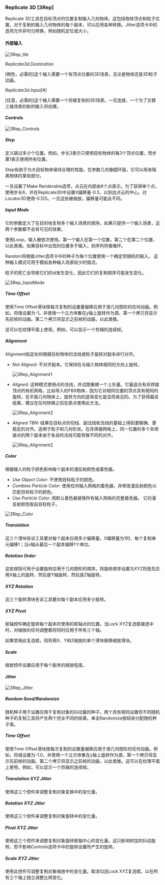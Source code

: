 ### Replicate 3D [3Rep]

Replicate 3D工具在目标顶点的位置复制输入几何物体。这包括物体顶点和粒子位置。对于复制的输入几何物体的每个副本，可以应用各种转换。Jitter选项卡中的选项允许非均匀转换，例如随机定位或大小。

#### 外部输入

 ![3Rep_tile](images/3Rep_tile.jpg)

*Replicate3d.Destination* 

[橙色，必需的]这个输入需要一个有顶点位置的3D场景，无论是物体还是3D粒子动画。

*Replicate3d.Input[#]* 

[任意，必需的]这个输入需要一个将被复制的3D场景。一旦连接，一个为了交替三维场景的新的输入将创建。

#### Controls

![3Rep_Controls](images/3Rep_Controls.png)

##### Step

定义跳过多少个位置。例如，步长3表示只使用目标物体的每3个顶点位置，而步骤1表示使用所有位置。

Step有助于为大目标物体保持合理的性能。在参数几何像圆环面，它可以用来隔离物体的某些部分。

一旦设置了Make Renderable选项，点云在内部由6个点表示。为了获得单个点，使用步长6，并在Replicate3D中设置X偏移量-0.5，以到达点云的中心。对Locator3D使用-0.125。一旦这些被缩放，偏移量可能会不同。

##### Input Mode 

它的参数定义了在目的地复制多个输入场景的顺序。如果只提供一个输入场景，这两个参数都不会有可见的效果。

使用Loop，输入被依次使用。第一个输入在第一个位置，第二个在第二个位置，以此类推。如果目标中出现的位置多于输入，则序列将被循环。

Random将根据Jitter选项卡中的种子为每个位置使用一个确定但随机的输入。
这种输入模式可用于模拟各种输入场景较少的情况。

粒子的死亡会导致它们的id发生变化，因此它们的复制顺序可能发生变化。

![3Rep_InputMode](images/3Rep_InputMode.jpg)

##### Time Offset

使用Time Offset滑块按每次复制的设置量偏移应用于源几何图形的任何动画。例如，将值设置为-1。并使用一个立方体集在y轴上旋转作为源。第一个拷贝将显示先前帧的动画。第二个拷贝将显示之前帧的动画，以此类推。

这可以在纹理平面上使用，例如，可以显示一个剪辑的连续帧。

##### Alignment

Alignment指定如何根据目标物体的法线或粒子旋转对副本进行对齐。

- *Not Aligned:* 不对齐副本。它保持在与输入物体相同的方向上旋转。

  ![3Rep_Alignment1](images/3Rep_Alignment1.jpg)

- *Aligned:* 这种模式使用点的法线，并试图重建一个上矢量。它最适合有非焊接顶点的有机网格，比如导入的FBX物体，因为它对相同位置的顶点具有相同的旋转。在平面几何物体上，旋转方向的逐渐变化是显而易见的。为了获得最佳结果，建议在任何转换之前在原点使用此方法。

  ![3Rep_Alignment2](images/3Rep_Alignment2.jpg)

- *Aligned TBN:* 结果在目标点的切线、副法线和法线的基础上得到更精确、更稳定的对齐。适用于粒子和几何形状。在非焊接网格上，同一位置的多个非焊接点的两个副本由于各自的法线可能导致不同的对齐。

  ![3Rep_Alignment2](images/3Rep_Alignment3.jpg)

##### Color

根据输入的粒子颜色影响每个副本的漫反射颜色或着色器。

- *Use Object Color:* 不使用目标粒子的颜色。
- *Combine Particle Color:* 使用任何输入网格的着色器，并修改漫反射颜色以匹配目标粒子的颜色。
- *Use Particle Color:* 用默认着色器替换所有输入网格的完整着色器。
  它的漫反射颜色取自目标粒子。

![3Rep_Color](images/3Rep_Color.jpg)

##### Translation

这三个滑块告诉工具要对每个副本应用多少偏移量。X偏移量为1时，每个复制单元偏移1；沿x轴从最后一个副本偏移1个单位。

##### Rotation Order

这些按钮可用于设置旋转应用于几何图形的顺序。将旋转顺序设置为XYZ将首先应用X轴上的旋转，然后是Y轴旋转，然后是Z轴旋转。

##### XYZ Rotation

这三个旋转滑块告诉工具要对每个副本应用多少旋转。

##### XYZ Pivot

枢轴控件确定旋转每个副本时使用的枢轴点的位置。当Lock XYZ复选框被选中时，对缩放的任何调整都将同时应用于所有三个轴。

如果禁用此复选框，则将用X、Y和Z缩放的单个滑块替换缩放滑块。

##### Scale

缩放控件设置应用于每个副本的缩放程度。

#### Jitter

![3Rep_Jitter](images/3Rep_Jitter.jpg)

##### Random Seed/Randomize

随机种子用于设置应用于复制对象的抖动量的种子。两个具有相同设置但不同随机种子的复制工具将产生两个完全不同的结果。单击Randomize按钮来分配随机种子值。

##### Time Offset

使用Time Offset滑块按每次复制的设置量偏移应用于源几何图形的任何动画。例如，将值设置为-1.0，并使用一个立方体集在y轴上旋转作为源。第一个拷贝将显示先前帧的动画。第二个拷贝将显示之前帧的动画，以此类推。这可以在纹理平面上使用，例如，可以显示一个剪辑的连续帧。

##### Translation XYZ Jitter

使用这三个控件来调整复制对象变换中的变化量。

##### Rotation XYZ Jitter

使用这三个控件来调整复制对象旋转中的变化量。

##### Pivot XYZ Jitter

使用这三个控件来调整复制对象旋转枢轴中心的变化量。这只影响附加的抖动旋转，而不影响Controls选项卡中的旋转设置所产生的旋转。

##### Scale XYZ Jitter

使用此控件可调整复制对象缩放中的变化量。取消勾选Lock XYZ复选框，以在所有三个轴上独立调整比例变化。

